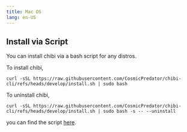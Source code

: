 ```yaml
---
title: Mac OS
lang: en-US
---
```

## Install via Script

You can install chibi via a bash script for any distros.

To install chibi,

```shell
curl -sSL https://raw.githubusercontent.com/CosmicPredator/chibi-cli/refs/heads/develop/install.sh | sudo bash
```

To uninstall chibi,

```shell
curl -sSL https://raw.githubusercontent.com/CosmicPredator/chibi-cli/refs/heads/develop/install.sh | sudo bash -s -- --uninstall
```

you can find the script [here](https://github.com/CosmicPredator/chibi-cli/blob/develop/install.sh).
